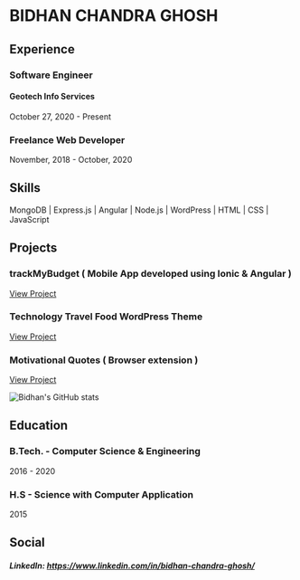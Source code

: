 # BIDHAN CHANDRA GHOSH

## Experience
### Software Engineer
#### Geotech Info Services
October 27, 2020 - Present

### Freelance Web Developer
November, 2018 - October, 2020

## Skills
MongoDB | Express.js | Angular | Node.js | WordPress | HTML | CSS | JavaScript

## Projects
### trackMyBudget ( Mobile App developed using Ionic & Angular )
[View Project](https://play.google.com/store/apps/details?id=in.bidhantech.trackMyBudget)

### Technology Travel Food WordPress Theme
[View Project](https://wordpress.org/themes/technology-travel-food/)

### Motivational Quotes ( Browser extension )
[View Project](https://chrome.google.com/webstore/detail/motivational-quotes/ljhoogbfimpodcklbgflpfllfdoncakl)

![Bidhan's GitHub stats](https://github-readme-stats.vercel.app/api?username=bidhantech&show_icons=true&theme=radical)

## Education
### B.Tech. - Computer Science & Engineering
2016 - 2020

### H.S - Science with Computer Application
2015

## Social
##### LinkedIn: https://www.linkedin.com/in/bidhan-chandra-ghosh/
